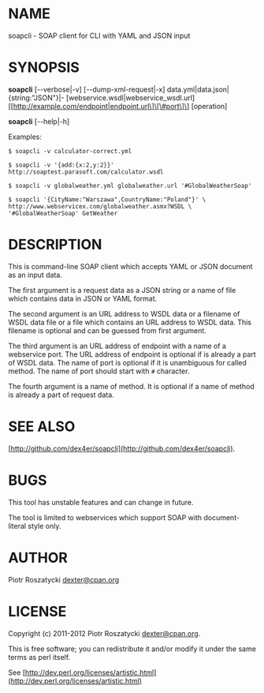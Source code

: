 # NAME

soapcli - SOAP client for CLI with YAML and JSON input

# SYNOPSIS

__soapcli__
\[--verbose|-v\]
\[--dump-xml-request|-x\]
data.yml|data.json|{string:"JSON"}|-
\[webservice.wsdl|webservice\_wsdl.url\]
\[\[http://example.com/endpoint|endpoint.url\]\[\#port\]\]
\[operation\]

__soapcli__
\[--help|-h\]

Examples:

    $ soapcli -v calculator-correct.yml

    $ soapcli -v '{add:{x:2,y:2}}' http://soaptest.parasoft.com/calculator.wsdl

    $ soapcli -v globalweather.yml globalweather.url '#GlobalWeatherSoap'

    $ soapcli '{CityName:"Warszawa",CountryName:"Poland"}' \
    http://www.webservicex.com/globalweather.asmx?WSDL \
    '#GlobalWeatherSoap' GetWeather

# DESCRIPTION

This is command-line SOAP client which accepts YAML or JSON document as
an input data.

The first argument is a request data as a JSON string or a name of file which
contains data in JSON or YAML format.

The second argument is an URL address to WSDL data or a filename of WSDL data
file or a file which contains an URL address to WSDL data. This filename is
optional and can be guessed from first argument.

The third argument is an URL address of endpoint with a name of a webservice
port. The URL address of endpoint is optional if is already a part of WSDL
data. The name of port is optional if it is unambiguous for called method. The
name of port should start with `#` character.

The fourth argument is a name of method. It is optional if a name of method is
already a part of request data.

# SEE ALSO

[http://github.com/dex4er/soapcli](http://github.com/dex4er/soapcli).

# BUGS

This tool has unstable features and can change in future.

The tool is limited to webservices which support SOAP with document-literal
style only.

# AUTHOR

Piotr Roszatycki <dexter@cpan.org>

# LICENSE

Copyright (c) 2011-2012 Piotr Roszatycki <dexter@cpan.org>.

This is free software; you can redistribute it and/or modify it under
the same terms as perl itself.

See [http://dev.perl.org/licenses/artistic.html](http://dev.perl.org/licenses/artistic.html)
